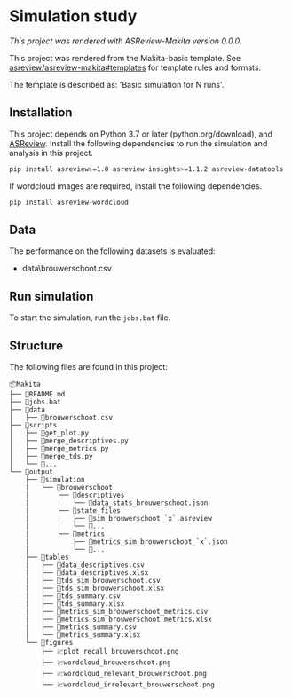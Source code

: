 # Simulation study

*This project was rendered with ASReview-Makita version 0.0.0.*

This project was rendered from the Makita-basic template. See [asreview/asreview-makita#templates](https://github.com/asreview/asreview-makita#templates) for template rules and formats.

The template is described as: 'Basic simulation for N runs'.

## Installation

This project depends on Python 3.7 or later (python.org/download), and [ASReview](https://asreview.nl/download/). Install the following dependencies to run the simulation and analysis in this project.

```sh
pip install asreview>=1.0 asreview-insights>=1.1.2 asreview-datatools
```

If wordcloud images are required, install the following dependencies.

```sh
pip install asreview-wordcloud
```

## Data

The performance on the following datasets is evaluated:

- data\brouwerschoot.csv

## Run simulation

To start the simulation, run the `jobs.bat` file.

## Structure

The following files are found in this project:

    📦Makita
    ├── 📜README.md
    ├── 📜jobs.bat
    ├── 📂data
    │   ├── 📜brouwerschoot.csv
    ├── 📂scripts
    │   ├── 📜get_plot.py
    │   ├── 📜merge_descriptives.py
    │   ├── 📜merge_metrics.py
    │   ├── 📜merge_tds.py
    │   └── 📜...
    └── 📂output
        ├── 📂simulation
        |   └── 📂brouwerschoot
        |       ├── 📂descriptives
        |       |   └── 📜data_stats_brouwerschoot.json
        |       ├── 📂state_files
        |       |   ├── 📜sim_brouwerschoot_`x`.asreview
        |       |   └── 📜...
        |       └── 📂metrics
        |           ├── 📜metrics_sim_brouwerschoot_`x`.json
        |           └── 📜...
        ├── 📂tables
        |   ├── 📜data_descriptives.csv
        |   ├── 📜data_descriptives.xlsx
        |   ├── 📜tds_sim_brouwerschoot.csv
        |   ├── 📜tds_sim_brouwerschoot.xlsx
        |   ├── 📜tds_summary.csv
        |   ├── 📜tds_summary.xlsx
        |   ├── 📜metrics_sim_brouwerschoot_metrics.csv
        |   ├── 📜metrics_sim_brouwerschoot_metrics.xlsx
        |   ├── 📜metrics_summary.csv
        |   └── 📜metrics_summary.xlsx
        └── 📂figures
            ├── 📈plot_recall_brouwerschoot.png
            ├── 📈wordcloud_brouwerschoot.png
            ├── 📈wordcloud_relevant_brouwerschoot.png
            └── 📈wordcloud_irrelevant_brouwerschoot.png
